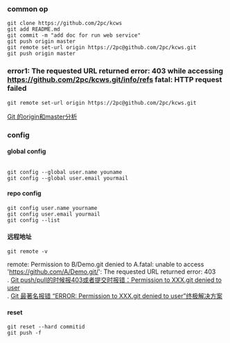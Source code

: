 
### common op
```
git clone https://github.com/2pc/kcws
git add README.md 
git commit -m "add doc for run web service"
git push origin master
git remote set-url origin https://2pc@github.com/2pc/kcws.git
git push origin master
```
### error1: The requested URL returned error: 403 while accessing https://github.com/2pc/kcws.git/info/refs fatal: HTTP request failed
```
git remote set-url origin https://2pc@github.com/2pc/kcws.git
```

[Git 的origin和master分析](http://www.cnblogs.com/0616--ataozhijia/p/4165444.html)

### config

#### global config

```

git config --global user.name youname
git config --global user.email yourmail

```

#### repo config

```
git config user.name yourname
git config user.email yourmail
git config --list
```

####  远程地址

```
git remote -v
```


remote: Permission to B/Demo.git denied to A.fatal: unable to access 'https://github.com/A/Demo.git/': The requested URL returned error: 403   
. [Git push/pull的时候报403或者提交时报错：Permission to XXX.git denied to user](https://blog.csdn.net/ltstud/article/details/77895382?locationNum=10&fps=1)   
. [Git 最著名报错 “ERROR: Permission to XXX.git denied to user”终极解决方案](https://www.jianshu.com/p/12badb7e6c10)

####  reset

```
git reset --hard commitid
git push -f
```


